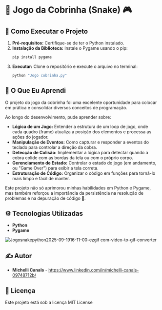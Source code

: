 # 🐍 Jogo da Cobrinha (Snake) 🎮

## 🚀 Como Executar o Projeto

1.  **Pré-requisitos:** Certifique-se de ter o Python instalado.
2.  **Instalação da Biblioteca:** Instale o Pygame usando o pip:
    ```bash
    pip install pygame
    ```
3.  **Executar:** Clone o repositório e execute o arquivo no terminal:
    ```bash
    python "Jogo cobrinha.py"
    ```

## 🧠 O Que Eu Aprendi

O projeto do jogo da cobrinha foi uma excelente oportunidade para colocar em prática e consolidar diversos conceitos de programação.

Ao longo do desenvolvimento, pude aprender sobre:

* **Lógica de um Jogo:** Entender a estrutura de um loop de jogo, onde cada quadro (frame) atualiza a posição dos elementos e processa as ações do jogador.
* **Manipulação de Eventos:** Como capturar e responder a eventos do teclado para controlar a direção da cobra.
* **Detecção de Colisão:** Implementar a lógica para detectar quando a cobra colide com as bordas da tela ou com o próprio corpo.
* **Gerenciamento de Estado:** Controlar o estado do jogo (em andamento, ou "Game Over") para exibir a tela correta.
* **Estruturação de Código:** Organizar o código em funções para torná-lo mais limpo e fácil de manter.

Este projeto não só aprimorou minhas habilidades em Python e Pygame, mas também reforçou a importância da persistência na resolução de problemas e na depuração de código 💪.

## ⚙️ Tecnologias Utilizadas

- **Python**
- **Pygame**
  
![Jogosnakepython2025-09-1916-11-00-ezgif com-video-to-gif-converter](https://github.com/user-attachments/assets/05478eeb-42bf-48a6-a98a-dbd90d9fc57f)


## ✍️ Autor

- **Michelli Canals** - https://www.linkedin.com/in/michelli-canals-09748712b/

## 📄 Licença

Este projeto está sob a licença MIT License

